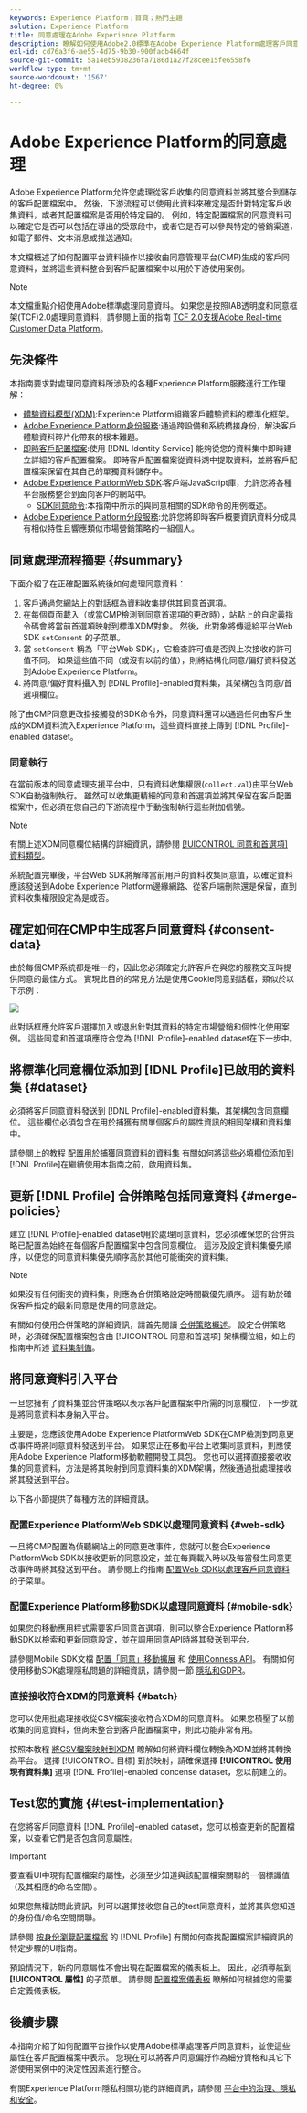 ```yaml
---
keywords: Experience Platform；首頁；熱門主題
solution: Experience Platform
title: 同意處理在Adobe Experience Platform
description: 瞭解如何使用Adobe2.0標準在Adobe Experience Platform處理客戶同意信號。
exl-id: cd76a3f6-ae55-4d75-9b30-900fadb4664f
source-git-commit: 5a14eb5938236fa7186d1a27f28cee15fe6558f6
workflow-type: tm+mt
source-wordcount: '1567'
ht-degree: 0%

---
```


# Adobe Experience Platform的同意處理

Adobe Experience Platform允許您處理從客戶收集的同意資料並將其整合到儲存的客戶配置檔案中。 然後，下游流程可以使用此資料來確定是否針對特定客戶收集資料，或者其配置檔案是否用於特定目的。 例如，特定配置檔案的同意資料可以確定它是否可以包括在導出的受眾段中，或者它是否可以參與特定的營銷渠道，如電子郵件、文本消息或推送通知。

本文檔概述了如何配置平台資料操作以接收由同意管理平台(CMP)生成的客戶同意資料，並將這些資料整合到客戶配置檔案中以用於下游使用案例。

>[!NOTE]
>
>本文檔重點介紹使用Adobe標準處理同意資料。 如果您是按照IAB透明度和同意框架(TCF)2.0處理同意資料，請參閱上面的指南 [TCF 2.0支援Adobe Real-time Customer Data Platform](../iab/overview.md)。

## 先決條件

本指南要求對處理同意資料所涉及的各種Experience Platform服務進行工作理解：

* [體驗資料模型(XDM)](../../../../xdm/home.md):Experience Platform組織客戶體驗資料的標準化框架。
* [Adobe Experience Platform身份服務](../../../../identity-service/home.md):通過跨設備和系統橋接身份，解決客戶體驗資料碎片化帶來的根本難題。
* [即時客戶配置檔案](../../../../profile/home.md):使用 [!DNL Identity Service] 能夠從您的資料集中即時建立詳細的客戶配置檔案。 即時客戶配置檔案從資料湖中提取資料，並將客戶配置檔案保留在其自己的單獨資料儲存中。
* [Adobe Experience PlatformWeb SDK](../../../../edge/home.md):客戶端JavaScript庫，允許您將各種平台服務整合到面向客戶的網站中。
   * [SDK同意命令](../../../../edge/consent/supporting-consent.md):本指南中所示的與同意相關的SDK命令的用例概述。
* [Adobe Experience Platform分段服務](../../../../segmentation/home.md):允許您將即時客戶概要資訊資料分成具有相似特性且響應類似市場營銷策略的一組個人。

## 同意處理流程摘要 {#summary}

下面介紹了在正確配置系統後如何處理同意資料：

1. 客戶通過您網站上的對話框為資料收集提供其同意首選項。
1. 在每個頁面載入（或當CMP檢測到同意首選項的更改時），站點上的自定義指令碼會將當前首選項映射到標準XDM對象。 然後，此對象將傳遞給平台Web SDK `setConsent` 的子菜單。
1. 當 `setConsent` 稱為「平台Web SDK」，它檢查許可值是否與上次接收的許可值不同。 如果這些值不同（或沒有以前的值），則將結構化同意/偏好資料發送到Adobe Experience Platform。
1. 將同意/偏好資料攝入到 [!DNL Profile]-enabled資料集，其架構包含同意/首選項欄位。

除了由CMP同意更改掛接觸發的SDK命令外，同意資料還可以通過任何由客戶生成的XDM資料流入Experience Platform，這些資料直接上傳到 [!DNL Profile]-enabled dataset。

### 同意執行

在當前版本的同意處理支援平台中，只有資料收集權限(`collect.val`)由平台Web SDK自動強制執行。 雖然可以收集更精細的同意和首選項並將其保留在客戶配置檔案中，但必須在您自己的下游流程中手動強制執行這些附加信號。

>[!NOTE]
>
>有關上述XDM同意欄位結構的詳細資訊，請參閱 [[!UICONTROL 同意和首選項] 資料類型](../../../../xdm/data-types/consents.md)。

系統配置完畢後，平台Web SDK將解釋當前用戶的資料收集同意值，以確定資料應該發送到Adobe Experience Platform邊緣網路、從客戶端刪除還是保留，直到資料收集權限設定為是或否。

## 確定如何在CMP中生成客戶同意資料 {#consent-data}

由於每個CMP系統都是唯一的，因此您必須確定允許客戶在與您的服務交互時提供同意的最佳方式。 實現此目的的常見方法是使用Cookie同意對話框，類似於以下示例：

![](../../../images/governance-privacy-security/consent/adobe/overview/consent-dialog.png)

此對話框應允許客戶選擇加入或退出針對其資料的特定市場營銷和個性化使用案例。 這些同意和首選項應符合您為 [!DNL Profile]-enabled dataset在下一步中。

## 將標準化同意欄位添加到 [!DNL Profile]已啟用的資料集 {#dataset}

必須將客戶同意資料發送到 [!DNL Profile]-enabled資料集，其架構包含同意欄位。 這些欄位必須包含在用於捕獲有關單個客戶的屬性資訊的相同架構和資料集中。

請參閱上的教程 [配置用於捕獲同意資料的資料集](./dataset.md) 有關如何將這些必填欄位添加到 [!DNL Profile]在繼續使用本指南之前，啟用資料集。

## 更新 [!DNL Profile] 合併策略包括同意資料 {#merge-policies}

建立 [!DNL Profile]-enabled dataset用於處理同意資料，您必須確保您的合併策略已配置為始終在每個客戶配置檔案中包含同意欄位。 這涉及設定資料集優先順序，以便您的同意資料集優先順序高於其他可能衝突的資料集。

>[!NOTE]
>
>如果沒有任何衝突的資料集，則應為合併策略設定時間戳優先順序。 這有助於確保客戶指定的最新同意是使用的同意設定。

有關如何使用合併策略的詳細資訊，請首先閱讀 [合併策略概述](../../../../profile/merge-policies/overview.md)。 設定合併策略時，必須確保配置檔案包含由 [!UICONTROL 同意和首選項] 架構欄位組，如上的指南中所述 [資料集制備](./dataset.md)。

## 將同意資料引入平台

一旦您擁有了資料集並合併策略以表示客戶配置檔案中所需的同意欄位，下一步就是將同意資料本身納入平台。

主要是，您應該使用Adobe Experience PlatformWeb SDK在CMP檢測到同意更改事件時將同意資料發送到平台。 如果您正在移動平台上收集同意資料，則應使用Adobe Experience Platform移動軟體開發工具包。 您也可以選擇直接接收收集的同意資料，方法是將其映射到同意資料集的XDM架構，然後通過批處理接收將其發送到平台。

以下各小節提供了每種方法的詳細資訊。

### 配置Experience PlatformWeb SDK以處理同意資料 {#web-sdk}

一旦將CMP配置為偵聽網站上的同意更改事件，您就可以整合Experience PlatformWeb SDK以接收更新的同意設定，並在每頁載入時以及每當發生同意更改事件時將其發送到平台。 請參閱上的指南 [配置Web SDK以處理客戶同意資料](../sdk.md) 的子菜單。

### 配置Experience Platform移動SDK以處理同意資料 {#mobile-sdk}

如果您的移動應用程式需要客戶同意首選項，則可以整合Experience Platform移動SDK以檢索和更新同意設定，並在調用同意API時將其發送到平台。

請參閱Mobile SDK文檔 [配置「同意」移動擴展](https://aep-sdks.gitbook.io/docs/foundation-extensions/consent-for-edge-network) 和 [使用Conness API](https://aep-sdks.gitbook.io/docs/foundation-extensions/consent-for-edge-network/api-reference)。 有關如何使用移動SDK處理隱私問題的詳細資訊，請參閱一節 [隱私和GDPR](https://aep-sdks.gitbook.io/docs/resources/privacy-and-gdpr)。

### 直接接收符合XDM的同意資料 {#batch}

您可以使用批處理接收從CSV檔案接收符合XDM的同意資料。 如果您積壓了以前收集的同意資料，但尚未整合到客戶配置檔案中，則此功能非常有用。

按照本教程 [將CSV檔案映射到XDM](../../../../ingestion/tutorials/map-csv/overview.md) 瞭解如何將資料欄位轉換為XDM並將其轉換為平台。 選擇 [!UICONTROL 目標] 對於映射，請確保選擇 **[!UICONTROL 使用現有資料集]** 選項 [!DNL Profile]-enabled concense dataset，您以前建立的。

## Test您的實施 {#test-implementation}

在您將客戶同意資料 [!DNL Profile]-enabled dataset，您可以檢查更新的配置檔案，以查看它們是否包含同意屬性。

>[!IMPORTANT]
>
>要查看UI中現有配置檔案的屬性，必須至少知道與該配置檔案關聯的一個標識值（及其相應的命名空間）。
>
>如果您無權訪問此資訊，則可以選擇接收您自己的test同意資料，並將其與您知道的身份值/命名空間關聯。

請參閱 [按身份瀏覽配置檔案](../../../../profile/ui/user-guide.md#browse) 的 [!DNL Profile] 有關如何查找配置檔案詳細資訊的特定步驟的UI指南。

預設情況下，新的同意屬性不會出現在配置檔案的儀表板上。 因此，必須導航到 **[!UICONTROL 屬性]** 的子菜單。 請參閱 [配置檔案儀表板](../../../../profile/ui/profile-dashboard.md) 瞭解如何根據您的需要自定義儀表板。

<!-- (To be included once CJM is GA)
## Handling consent in Customer Journey Management

If you are using Customer Journey Management, after confirming that your profiles and segments contain consent data, you can start honoring customer [marketing preferences](../../../../xdm/data-types/consents.md#marketing) when pulling segments from Platform. Specifically, profiles who have opted out of the email marketing preference should not be included in segments that are targeted for email campaigns.

Customer Journey Management can also send consent-change signals back to Platform. When a customer selects an "unsubscribe" link in an email message, the updated consent preference is sent to Platform and the appropriate profile attributes are updated accordingly.
-->

## 後續步驟

本指南介紹了如何配置平台操作以使用Adobe標準處理客戶同意資料，並使這些屬性在客戶配置檔案中表示。 您現在可以將客戶同意偏好作為細分資格和其它下游使用案例中的決定性因素進行整合。

有關Experience Platform隱私相關功能的詳細資訊，請參閱 [平台中的治理、隱私和安全](../../overview.md)。
